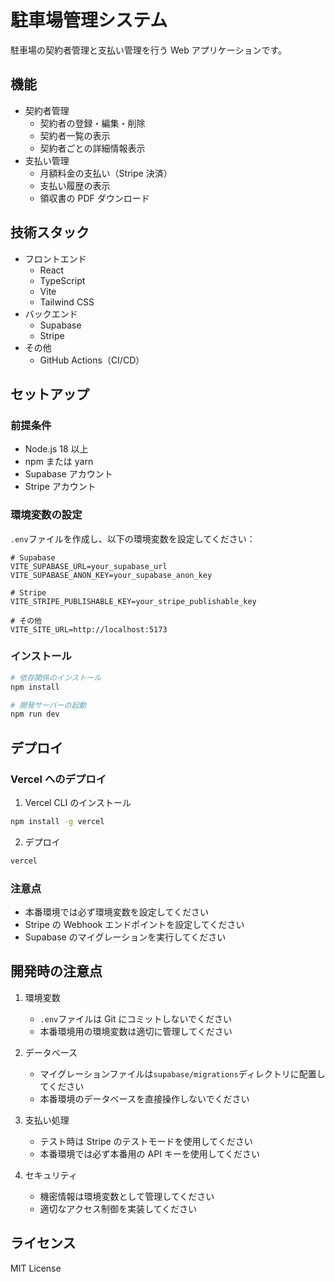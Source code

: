 # 駐車場管理システム

駐車場の契約者管理と支払い管理を行う Web アプリケーションです。

## 機能

- 契約者管理
  - 契約者の登録・編集・削除
  - 契約者一覧の表示
  - 契約者ごとの詳細情報表示
- 支払い管理
  - 月額料金の支払い（Stripe 決済）
  - 支払い履歴の表示
  - 領収書の PDF ダウンロード

## 技術スタック

- フロントエンド
  - React
  - TypeScript
  - Vite
  - Tailwind CSS
- バックエンド
  - Supabase
  - Stripe
- その他
  - GitHub Actions（CI/CD）

## セットアップ

### 前提条件

- Node.js 18 以上
- npm または yarn
- Supabase アカウント
- Stripe アカウント

### 環境変数の設定

`.env`ファイルを作成し、以下の環境変数を設定してください：

```env
# Supabase
VITE_SUPABASE_URL=your_supabase_url
VITE_SUPABASE_ANON_KEY=your_supabase_anon_key

# Stripe
VITE_STRIPE_PUBLISHABLE_KEY=your_stripe_publishable_key

# その他
VITE_SITE_URL=http://localhost:5173
```

### インストール

```bash
# 依存関係のインストール
npm install

# 開発サーバーの起動
npm run dev
```

## デプロイ

### Vercel へのデプロイ

1. Vercel CLI のインストール

```bash
npm install -g vercel
```

2. デプロイ

```bash
vercel
```

### 注意点

- 本番環境では必ず環境変数を設定してください
- Stripe の Webhook エンドポイントを設定してください
- Supabase のマイグレーションを実行してください

## 開発時の注意点

1. 環境変数

   - `.env`ファイルは Git にコミットしないでください
   - 本番環境用の環境変数は適切に管理してください

2. データベース

   - マイグレーションファイルは`supabase/migrations`ディレクトリに配置してください
   - 本番環境のデータベースを直接操作しないでください

3. 支払い処理

   - テスト時は Stripe のテストモードを使用してください
   - 本番環境では必ず本番用の API キーを使用してください

4. セキュリティ
   - 機密情報は環境変数として管理してください
   - 適切なアクセス制御を実装してください

## ライセンス

MIT License
